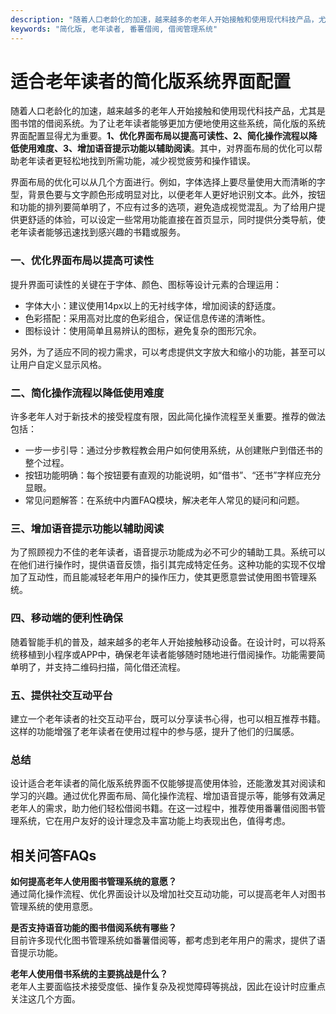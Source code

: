 ```yaml
---
description: "随着人口老龄化的加速，越来越多的老年人开始接触和使用现代科技产品，尤其是图书馆的借阅系统。为了让老年读者能够更加方便地使用这些系统，简化版的系统界面配置显得尤为重要。**1、优化界面布局以提高可读性、2、简化操作流程以降低使用难度、3、增加语音提示功能以辅助阅读**。其中，对界面布局的优化可以帮助老年读者更轻松地找到所需功能，减少视觉疲劳和操作错误。"
keywords: "简化版, 老年读者, 番薯借阅, 借阅管理系统"
---
```

# 适合老年读者的简化版系统界面配置

随着人口老龄化的加速，越来越多的老年人开始接触和使用现代科技产品，尤其是图书馆的借阅系统。为了让老年读者能够更加方便地使用这些系统，简化版的系统界面配置显得尤为重要。**1、优化界面布局以提高可读性、2、简化操作流程以降低使用难度、3、增加语音提示功能以辅助阅读**。其中，对界面布局的优化可以帮助老年读者更轻松地找到所需功能，减少视觉疲劳和操作错误。

界面布局的优化可以从几个方面进行。例如，字体选择上要尽量使用大而清晰的字型，背景色要与文字颜色形成明显对比，以便老年人更好地识别文本。此外，按钮和功能的排列要简单明了，不应有过多的选项，避免造成视觉混乱。为了给用户提供更舒适的体验，可以设定一些常用功能直接在首页显示，同时提供分类导航，使老年读者能够迅速找到感兴趣的书籍或服务。

### **一、优化界面布局以提高可读性**

提升界面可读性的关键在于字体、颜色、图标等设计元素的合理运用：
- 字体大小：建议使用14px以上的无衬线字体，增加阅读的舒适度。
- 色彩搭配：采用高对比度的色彩组合，保证信息传递的清晰性。
- 图标设计：使用简单且易辨认的图标，避免复杂的图形冗余。

另外，为了适应不同的视力需求，可以考虑提供文字放大和缩小的功能，甚至可以让用户自定义显示风格。

### **二、简化操作流程以降低使用难度**

许多老年人对于新技术的接受程度有限，因此简化操作流程至关重要。推荐的做法包括：
- 一步一步引导：通过分步教程教会用户如何使用系统，从创建账户到借还书的整个过程。
- 按钮功能明确：每个按钮要有直观的功能说明，如“借书”、“还书”字样应充分显眼。
- 常见问题解答：在系统中内置FAQ模块，解决老年人常见的疑问和问题。

### **三、增加语音提示功能以辅助阅读**

为了照顾视力不佳的老年读者，语音提示功能成为必不可少的辅助工具。系统可以在他们进行操作时，提供语音反馈，指引其完成特定任务。这种功能的实现不仅增加了互动性，而且能减轻老年用户的操作压力，使其更愿意尝试使用图书管理系统。

### **四、移动端的便利性确保**

随着智能手机的普及，越来越多的老年人开始接触移动设备。在设计时，可以将系统移植到小程序或APP中，确保老年读者能够随时随地进行借阅操作。功能需要简单明了，并支持二维码扫描，简化借还流程。

### **五、提供社交互动平台**

建立一个老年读者的社交互动平台，既可以分享读书心得，也可以相互推荐书籍。这样的功能增强了老年读者在使用过程中的参与感，提升了他们的归属感。

### **总结**

设计适合老年读者的简化版系统界面不仅能够提高使用体验，还能激发其对阅读和学习的兴趣。通过优化界面布局、简化操作流程、增加语音提示等，能够有效满足老年人的需求，助力他们轻松借阅书籍。在这一过程中，推荐使用番薯借阅图书管理系统，它在用户友好的设计理念及丰富功能上均表现出色，值得考虑。

## 相关问答FAQs

**如何提高老年人使用图书管理系统的意愿？**  
通过简化操作流程、优化界面设计以及增加社交互动功能，可以提高老年人对图书管理系统的使用意愿。

**是否支持语音功能的图书借阅系统有哪些？**  
目前许多现代化图书管理系统如番薯借阅等，都考虑到老年用户的需求，提供了语音提示功能。

**老年人使用借书系统的主要挑战是什么？**  
老年人主要面临技术接受度低、操作复杂及视觉障碍等挑战，因此在设计时应重点关注这几个方面。
